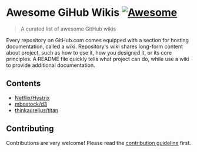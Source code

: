 # Awesome GiHub Wikis [![Awesome](https://awesome.re/badge.svg)](https://awesome.re)

> A curated list of awesome GitHub wikis

Every repository on GitHub.com comes equipped with a section for hosting documentation, called a wiki. Repository's wiki shares long-form content about project, such as how to use it, how you designed it, or its core principles. A README file quickly tells what project can do, while use a wiki to provide additional documentation.

## Contents

- [Netflix/Hystrix](https://github.com/Netflix/Hystrix/wiki)
- [mbostock/d3](https://github.com/d3/d3/wiki)
- [thinkaurelius/titan](https://github.com/thinkaurelius/titan/wiki)

## Contributing

Contributions are very welcome! Please read the [contribution guideline](contributing.md) first.

